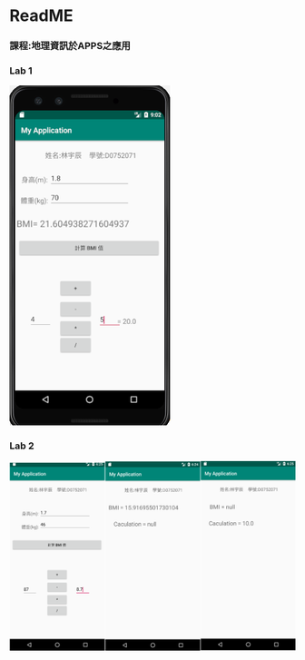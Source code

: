 # ReadME

### 課程:地理資訊於APPS之應用

### Lab 1 

![](https://github.com/HeiTang/Course.APPS/blob/master/Picture/Lab1.PNG?raw=true)

### Lab 2 

![](https://raw.githubusercontent.com/HeiTang/Course.APPS/master/Picture/Lab2-All.png)
